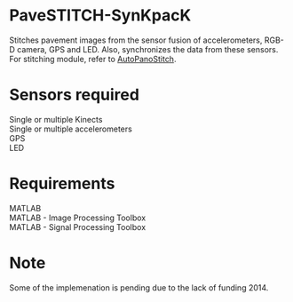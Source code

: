 # PaveSTITCH-SynKpacK
Stitches pavement images from the sensor fusion of accelerometers, RGB-D camera, GPS and LED. Also, synchronizes the data from these sensors. For stitching module, refer to [AutoPanoStitch](https://github.com/preethamam/AutoPanoStitch).

# Sensors required
Single or multiple Kinects <br />
Single or multiple accelerometers <br />
GPS <br />
LED <br />

# Requirements
MATLAB <br />
MATLAB - Image Processing Toolbox <br />
MATLAB - Signal Processing Toolbox <br />

# Note
Some of the implemenation is pending due to the lack of funding 2014.
